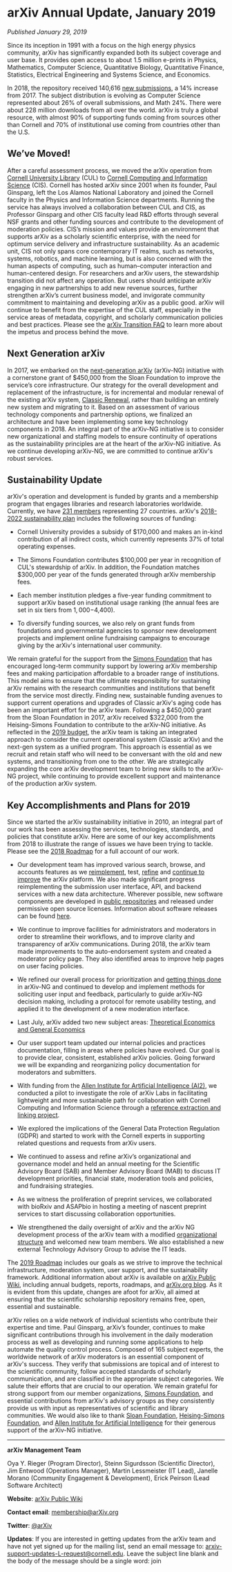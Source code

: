 # arXiv Annual Update, January 2019

_Published January 29, 2019_

Since its inception in 1991 with a focus on the high energy physics community, arXiv has significantly expanded both its subject coverage and user base. It provides open access to about 1.5 million e-prints in Physics, Mathematics, Computer Science, Quantitative Biology, Quantitative Finance, Statistics, Electrical Engineering and Systems Science, and Economics.  

In 2018, the repository received 140,616 [new submissions](/help/stats/2018_by_area), a 14% increase from 2017. The subject distribution is evolving as Computer Science represented about 26% of overall submissions, and Math 24%. There were about 228 million downloads from all over the world. arXiv is truly a global resource, with almost 90% of supporting funds coming from sources other than Cornell and 70% of institutional use coming from countries other than the U.S.

## We’ve Moved!

After a careful assessment process, we moved the arXiv operation from [Cornell University Library](https://www.library.cornell.edu/) (CUL) to [Cornell Computing and Information Science](https://cis.cornell.edu/) (CIS). Cornell has hosted arXiv since 2001 when its founder, Paul Ginsparg, left the Los Alamos National Laboratory and joined the Cornell faculty in the Physics and Information Science departments. Running the service has always involved a collaboration between CUL and CIS, as Professor Ginsparg and other CIS faculty lead R&D efforts through several NSF grants and other funding sources and contribute to the development of moderation policies. CIS’s mission and values provide an environment that supports arXiv as a scholarly scientific enterprise, with the need for optimum service delivery and infrastructure sustainability. As an academic unit, CIS not only spans core contemporary IT realms, such as networks, systems, robotics, and machine learning, but is also concerned with the human aspects of computing, such as human–computer interaction and human-centered design. For researchers and arXiv users, the stewardship transition did not affect any operation. But users should anticipate arXiv engaging in new partnerships to add new revenue sources, further strengthen arXiv’s current business model, and invigorate community commitment to maintaining and developing arXiv as a public good. arXiv will continue to benefit from the expertise of the CUL staff, especially in the service areas of  metadata, copyright, and scholarly communication policies and best practices. Please see the [arXiv Transition FAQ](https://confluence.cornell.edu/display/arxivpub/Transition+FAQ%3A+Move+to+Cornell+Computing+and+Information+Science) to learn more about the impetus and process behind the move.

## Next Generation arXiv
 
In 2017, we embarked on the [next-generation arXiv](https://confluence.cornell.edu/display/arxivpub/Next+Generation+arXiv) (arXiv-NG) initiative with a cornerstone grant of $450,000 from the Sloan Foundation to improve the service’s core infrastructure. Our strategy for the overall development and replacement of the infrastructure, is for incremental and modular renewal of the existing arXiv system, [Classic Renewal](https://blogs.cornell.edu/arxiv/2017/10/16/arxiv-ng-classic-renewal/), rather than building an entirely new system and migrating to it. Based on an assessment of various technology components and partnership options, we finalized an architecture and have been implementing some key technology components in 2018. An integral part of the arXiv-NG initiative is to consider new organizational and staffing models to ensure continuity of operations as the sustainability principles are at the heart of the arXiv-NG initiative. As we continue developing arXiv-NG, we are committed to continue arXiv's robust services.

## Sustainability Update

arXiv's operation and development is funded by grants and a membership program that engages libraries and research laboratories worldwide. Currently, we have [231 members](/about/ourmembers) representing 27 countries. arXiv's [2018-2022 sustainability plan](https://confluence.cornell.edu/display/arxivpub/2018-2022%3A+Sustainability+Plan+for+Classic+arXiv) includes the following sources of funding:

- Cornell University provides a subsidy of $170,000 and makes an in-kind contribution of all indirect costs, which currently represents 37% of total operating expenses.

- The Simons Foundation contributes $100,000 per year in recognition of CUL's stewardship of arXiv. In addition, the Foundation matches $300,000 per year of the funds generated through arXiv membership fees.

- Each member institution pledges a five-year funding commitment to support arXiv based on institutional usage ranking (the annual fees are set in six tiers from $1,000-$4,400).

- To diversify funding sources, we also rely on grant funds from foundations and governmental agencies to sponsor new development projects and implement online fundraising campaigns to encourage giving by the arXiv's international user community.

We remain grateful for the support from the [Simons Foundation](https://www.simonsfoundation.org/) that has encouraged long-term community support by lowering arXiv membership fees and making participation affordable to a broader range of institutions. This model aims to ensure that the ultimate responsibility for sustaining arXiv remains with the research communities and institutions that benefit from the service most directly.  Finding new, sustainable funding avenues to support current operations and upgrades of Classic arXiv's aging code has been an important effort for the arXiv team. Following a $450,000 grant from the Sloan Foundation in 2017, arXiv received $322,000 from the Heising-Simons Foundation to contribute to the arXiv-NG initiative. As reflected in the [2019 budget](/about/reports-financials), the arXiv team is taking an integrated approach to consider the current operational system (Classic arXiv) and the next-gen system as a unified program. This approach is essential as we recruit and retain staff who will need to be conversant with the old and new systems, and transitioning from one to the other. We are strategically expanding the core arXiv development team to bring new skills to the arXiv-NG project, while continuing to provide excellent support and maintenance of the production arXiv system.

## Key Accomplishments and Plans for 2019

Since we started the arXiv sustainability initiative in 2010, an integral part of our work has been assessing the services, technologies, standards, and policies that constitute arXiv. Here are some of our key accomplishments from 2018 to illustrate the range of issues we have been trying to tackle. Please see the [2018 Roadmap](/about/reports/2018report.pdf) for a full account of our work.

- Our development team has improved various search, browse, and accounts features as we [reimplement](https://blogs.cornell.edu/arxiv/2018/04/17/new-release-arxiv-search-v0-1/), test, [refine](https://blogs.cornell.edu/arxiv/2018/05/04/release-search-v0-2-some-notes-on-names/) and [continue to improve](https://blogs.cornell.edu/arxiv/2018/07/18/search-v0-4-bug-fixes-date-related-searches/) the arXiv platform. We also made significant progress reimplementing the submission user interface, API, and backend services with a new data architecture. Wherever possible, new software components are developed in [public repositories](https://confluence.cornell.edu/display/arxivpub/arXiv-NG+Public+Repositories) and released under permissive open source licenses. Information about software releases can be found [here](https://confluence.cornell.edu/display/arxivpub/arXiv+Software+Releases).

- We continue to improve facilities for administrators and moderators in order to streamline their workflows, and to improve clarity and transparency of arXiv communications. During 2018, the arXiv team made improvements to the auto-endorsement system and created a moderator policy page. They also identified areas to improve help pages on user facing policies.

- We refined our overall process for prioritization and [getting things done](https://blogs.cornell.edu/arxiv/2018/03/14/planning-prioritization-and-getting-things-done-in-arxiv-ng/) in arXiv-NG and continued to develop and implement methods for soliciting user input and feedback, particularly to guide arXiv-NG decision making, including a protocol for remote usability testing, and applied it to the development of a new moderation interface.

- Last July, arXiv added two new subject areas: [Theoretical Economics and General Economics](https://blogs.cornell.edu/arxiv/2018/07/23/two-new-categories-in-economics/)

- Our user support team updated our internal policies and practices documentation, filling in areas where policies have evolved. Our goal is to provide clear, consistent, established arXiv policies. Going forward we will be expanding and reorganizing policy documentation for moderators and submitters.

- With funding from the [Allen Institute for Artificial Intelligence (AI2)](https://allenai.org/), we conducted a pilot to investigate the role of arXiv Labs in facilitating lightweight and more sustainable path for collaboration with Cornell Computing and Information Science through a [reference extraction and linking project](https://blogs.cornell.edu/arxiv/2017/09/27/development-update-reference-extraction-linking/).

- We explored the implications of the General Data Protection Regulation (GDPR) and started to work with the Cornell experts in supporting related questions and requests from arXiv users.

- We continued to assess and refine arXiv’s organizational and governance model and held an annual meeting for the Scientific Advisory Board (SAB) and Member Advisory Board (MAB) to discuss IT development priorities, financial state, moderation tools and policies, and fundraising strategies.

- As we witness the proliferation of preprint services, we collaborated with bioRxiv and ASAPbio in hosting a meeting of nascent preprint services to start discussing collaboration opportunities.  

- We strengthened the daily oversight of arXiv and the arXiv NG development process of the arXiv team with a modified [organizational structure](/about/governance) and welcomed new team members. We also established a new external Technology Advisory Group to advise the IT leads.

The [2019 Roadmap](/about/reports/2019roadmap) includes our goals as we strive to improve the technical infrastructure, moderation system, user support, and the sustainability framework. Additional information about arXiv is available on [arXiv Public Wiki](https://confluence.cornell.edu/display/arxivpub/arXiv+Public+Wiki), including annual budgets, reports, roadmaps, and [arXiv.org blog](https://blogs.cornell.edu/arxiv/). As it is evident from this update, changes are afoot for arXiv, all aimed at ensuring that the scientific scholarship repository remains free, open, essential and sustainable.

arXiv relies on a wide network of individual scientists who contribute their expertise and time. Paul Ginsparg, arXiv’s founder, continues to make significant contributions through his involvement in the daily moderation process as well as developing and running some applications to help automate the quality control process. Composed of 165 subject experts, the worldwide network of arXiv moderators is an essential component of arXiv's success. They verify that submissions are topical and of interest to the scientific community, follow accepted standards of scholarly communication, and are classified in the appropriate subject categories. We salute their efforts that are crucial to our operation. We remain grateful for strong support from our member organizations, [Simons Foundation](https://www.simonsfoundation.org/), and essential contributions from arXiv's advisory groups as they consistently provide us with input as representatives of scientific and library communities. We would also like to thank [Sloan Foundation](https://sloan.org/), [Heising-Simons Foundation](https://www.hsfoundation.org/), and [Allen Institute for Artificial Intelligence](https://allenai.org/) for their generous support of the arXiv-NG initiative.  

***

**arXiv Management Team**

Oya Y. Rieger (Program Director), Steinn Sigurdsson (Scientific Director), Jim Entwood (Operations Manager), Martin Lessmeister (IT Lead), Janelle Morano (Community Engagement & Development), Erick Peirson (Lead Software Architect)

**Website**: [arXiv Public Wiki](https://confluence.cornell.edu/display/arxivpub/arXiv+Public+Wiki)

**Contact email**:  membership@arXiv.org 

**Twitter**: [@arXiv](https://twitter.com/arxiv)

**Updates**: If you are interested in getting updates from the arXiv team and have not yet signed up for the mailing list, send an email message to:  arxiv-support-updates-L-request@cornell.edu. Leave the subject line blank and the body of the message should be a single word: join
